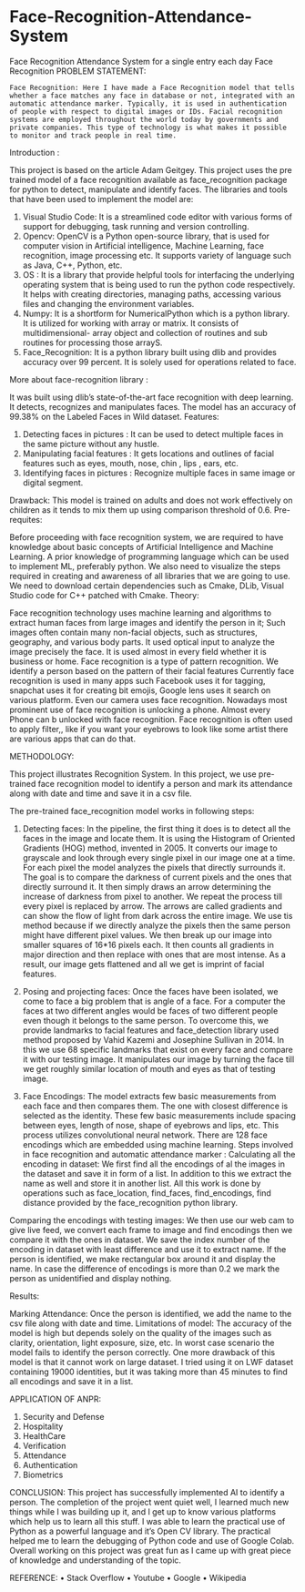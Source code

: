 # Face-Recognition-Attendance-System
Face Recognition Attendance System for a single entry each day 
Face Recognition
PROBLEM STATEMENT:

    Face Recognition: Here I have made a Face Recognition model that tells whether a face matches any face in database or not, integrated with an automatic attendance marker. Typically, it is used in authentication of people with respect to digital images or IDs. Facial recognition systems are employed throughout the world today by governments and private companies. This type of technology is what makes it possible to monitor and track people in real time.
   
Introduction :

This project is based on the article Adam Geitgey. This project uses the pre trained model of a face recognition available as face_recognition package for python to detect, manipulate and identify faces. The libraries and tools that have been used to implement the model are:

1.	Visual Studio Code: It is a streamlined code editor with various forms of support for debugging, task running and version controlling. 
2.	Opencv: OpenCV is a Python open-source library, that is used for computer vision in Artificial intelligence, Machine Learning, face recognition, image processing etc. It supports variety of language such as Java, C++, Python, etc. 
3.	OS : It is a library that provide helpful tools for interfacing the underlying operating system that is being used to run the python code respectively. It helps with creating directories, managing paths, accessing various files and changing the environment variables.
4.	Numpy: It is a shortform for NumericalPython which is a python library. It is utilized for working with array or matrix. It consists of multidimensional- array object and collection of routines and sub routines for processing those arrayS.
5.	Face_Recognition: It is a python library built using dlib and provides accuracy over 99 percent. It is solely used for operations related to face.



More about face-recognition library  :

It was built using dlib’s state-of-the-art face recognition with deep learning. It detects, recognizes and manipulates faces.   The model has an accuracy of 99.38% on the Labeled Faces in Wild dataset.
Features:
1.	Detecting faces in pictures : It can be used to detect multiple faces in the same picture without any hustle.
2.	Manipulating facial features : It gets locations and outlines of facial features such as eyes, mouth, nose, chin , lips , ears, etc.
3.	Identifying faces in pictures : Recognize multiple faces in same image or digital segment.

Drawback:
This model is trained on adults and does not work effectively on children as it tends to mix them up using comparison threshold of 0.6.
Pre-requites:

Before proceeding with face recognition system, we are required to have knowledge about basic concepts of Artificial Intelligence and Machine Learning. A prior knowledge of programming language which can be used to implement ML, preferably python. We also need to visualize the steps required in creating and awareness of all libraries that we are going to use. We need to download certain dependencies such as Cmake, DLib, Visual Studio code for C++ patched with Cmake.
Theory: 

Face recognition technology uses machine learning and algorithms to extract human faces from large images and identify the person in it; Such images often contain many non-facial objects, such as structures, geography, and various body parts. It used optical input to analyze the image precisely the face. It is used almost in every field whether it is business or home. Face recognition is a type of pattern recognition. We identify a person based on the pattern of their facial features 
Currently face recognition is used in many apps such Facebook uses it for tagging, snapchat uses it for creating bit emojis, Google lens uses it search on various platform. Even our camera uses face recognition. Nowadays most prominent use of face recognition is unlocking a phone. Almost every Phone can b unlocked with face recognition. Face recognition is often used to apply filter,, like if you want your eyebrows to look like some artist there are various apps that can do that.




METHODOLOGY: 

This project illustrates Recognition System. In this project, we use pre-trained face recognition model to identify a person and mark its attendance along with date and time and save it in a csv file.
 
The pre-trained face_recognition model works in following steps:
1.	Detecting faces: In the pipeline, the first thing it does is to detect all the faces in the image and locate them.  It is using the Histogram of Oriented Gradients (HOG) method, invented in 2005. It converts our image to grayscale and look through every single pixel in our image one at a time. For each pixel the model analyzes the pixels that directly surrounds it. The goal is to compare the darkness of current pixels and the ones that directly surround it. It then simply draws an arrow determining the increase of darkness from pixel to another. We repeat the process till every pixel is replaced by arrow. The arrows are called gradients and can show the flow of light from dark across the entire image. We use tis method because if we directly analyze the pixels then the same person might have different pixel values. We then break up our image into smaller squares of 16*16 pixels each. It then counts all gradients in major direction and then replace with ones that are most intense. As a result, our image gets flattened and all we get is imprint of facial features.
 
2.	Posing and projecting faces: Once the faces have been isolated, we come to face a big problem that is angle of a face. For a computer the faces at two different angles would be faces of two different people even though it belongs to the same person. To overcome this, we provide landmarks to facial features and face_detection library used method proposed by Vahid Kazemi and Josephine Sullivan in 2014. In this we use 68 specific landmarks that exist on every face and compare it with our testing image.  It manipulates our image by turning the face till we get roughly similar location of mouth and eyes as that of testing image. 
         

3.	Face Encodings: The model extracts few basic measurements from each face and then compares them. The one with closest difference is selected as the identity. These few basic measurements include spacing between eyes, length of nose, shape of eyebrows and lips, etc. This process utilizes convolutional neural network. There are 128 face encodings which are embedded using machine learning.
Steps involved in face recognition and automatic attendance marker :
Calculating all the encoding in dataset: We first find all the encodings of al the images in the dataset and save it in form of a list. In addition to this we extract the name as well and store it in another list. All this work is done by operations such as face_location, find_faces, find_encodings, find distance provided by  the face_recognition python library.

 
Comparing the encodings with testing images: We then use our web cam to give live feed, we convert each frame to image and find encodings then we compare it with the ones in dataset. We save the index number of the encoding in dataset with least difference and use it to extract name. If the person is identified, we make rectangular box around it and display the name. In case the difference of encodings is more than 0.2 we mark the person as unidentified and display nothing.
 
Results: 

Marking Attendance: Once the person is identified, we add the name to the csv file along with date and time. 
Limitations of model:
The accuracy of the model is high but depends solely on the quality of the images such as clarity, orientation, light exposure, size, etc. In worst case scenario the model fails to identify the person correctly. One more drawback of this model is that it cannot work on large dataset. I tried using it on LWF dataset containing 19000 identities, but it was taking more than 45 minutes to find all encodings and save it in a list. 

APPLICATION OF ANPR:
1.	Security and Defense
2.	Hospitality 
3.	HealthCare  
4.	Verification 
5.	Attendance
6.	Authentication
7.	Biometrics

CONCLUSION:
This project has successfully implemented AI to identify a person. The completion of the project went quiet well, I learned much new things while I was building up it, and I get up to know various platforms which help us to learn all this stuff. I was able to learn the practical use of Python as a powerful language and it’s Open CV library. The practical helped me to learn the debugging of Python code and use of Google Colab.
Overall working on this project was great fun as I came up with great piece of knowledge and understanding of the topic.

REFERENCE:
•	Stack Overflow
•	Youtube
•	Google
•	Wikipedia


